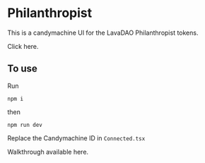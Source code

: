 # Philanthropist
This is a candymachine UI for the LavaDAO Philanthropist tokens.

Click here.

## To use
Run 
```
npm i
```
then
```
npm run dev
```
Replace the Candymachine ID in `Connected.tsx`

Walkthrough available here.
